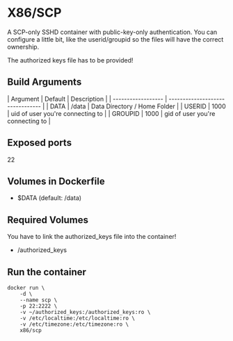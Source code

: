 # X86/SCP

A SCP-only SSHD container with public-key-only authentication.
You can configure a little bit, like the userid/groupid so the files will have the correct ownership.

The authorized keys file has to be provided!


## Build Arguments

| Argument | Default | Description                      |
| ------------------ | -------------------------------- |
| DATA     | /data   | Data Directory / Home Folder     |
| USERID   | 1000    | uid of user you're connecting to |
| GROUPID  | 1000    | gid of user you're connecting to |


## Exposed ports

22


## Volumes in Dockerfile

- $DATA (default: /data)


## Required Volumes

You have to link the authorized_keys file into the container!

- /authorized_keys

## Run the container

```
docker run \
    -d \
    --name scp \
    -p 22:2222 \
    -v ~/authorized_keys:/authorized_keys:ro \
    -v /etc/localtime:/etc/localtime:ro \
    -v /etc/timezone:/etc/timezone:ro \
    x86/scp
```
